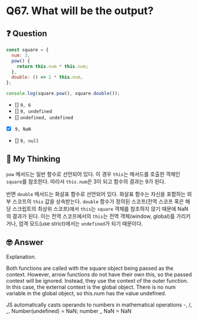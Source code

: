 # Q67. What will be the output?

## ❓ Question

```js
const square = {
  num: 3,
  pow() {
    return this.num * this.num;
  },
  double: () => 2 * this.num,
};

console.log(square.pow(), square.double());
```

- [] `9, 6`
- [] `9, undefined`
- [] `undefined, undefined`
- [x] `9, NaN`
- [] `9, null`

## 🤔 My Thinking

`pow` 메서드는 일반 함수로 선언되어 있다. 이 경우 `this`는 메서드를 호출한 객체인 `square`를 참조한다. 따라서 `this.num`은 3이 되고 함수의 결과는 9가 된다.

반면 `double` 메서드는 화살표 함수로 선언되어 있다. 화살표 함수는 자신을 포함하는 외부 스코프의 `this` 값을 상속받는다. `double` 함수가 정의된 스코프(전역 스코프 혹은 해당 스크립트의 최상위 스코프)에서 `this`는
`square` 객체를 참조하지 않기 때문에 NaN의 결과가 된다. 이는 전역 스코프에서의 `this`는 전역 객체(window, global)를 가리키거나, 엄격 모드(use strict)에서는 `undefined`가 되기 때문이다.

## 🤓 Answer

Explanation.

Both functions are called with the square object being passed as the context.
However, arrow functions do not have their own this, so the passed context will be ignored. Instead, they use the context of the outer function. In this case, the external context is the global object. There is no num variable in the global object, so this.num has the value undefined.

JS automatically casts operands to numbers in mathematical operations -, /, _. Number(undefined) = NaN; number _ NaN = NaN
